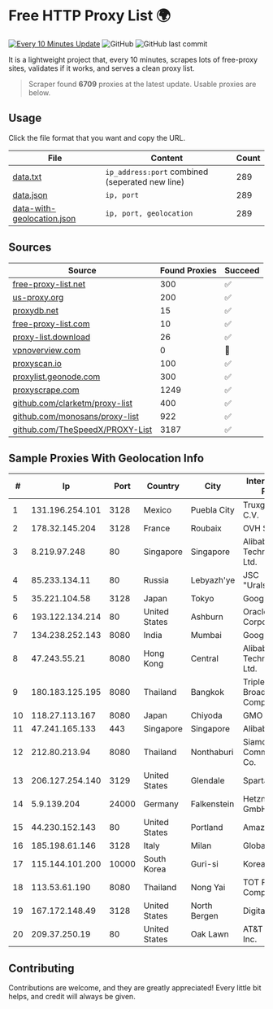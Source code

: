 
# Free HTTP Proxy List 🌍

[![Every 10 Minutes Update](https://github.com/mertguvencli/http-proxy-list/actions/workflows/main.yml/badge.svg?branch=main)](https://github.com/mertguvencli/http-proxy-list/actions/workflows/main.yml)
![GitHub](https://img.shields.io/github/license/mertguvencli/http-proxy-list)
![GitHub last commit](https://img.shields.io/github/last-commit/mertguvencli/http-proxy-list)

It is a lightweight project that, every 10 minutes, scrapes lots of free-proxy sites, validates if it works, and serves a clean proxy list.


> Scraper found **6709** proxies at the latest update. Usable proxies are below.

## Usage

Click the file format that you want and copy the URL.


|File|Content|Count|
|----|-------|-----|
|[data.txt](https://raw.githubusercontent.com/mertguvencli/http-proxy-list/main/proxy-list/data.txt)|`ip_address:port` combined (seperated new line)|289|
|[data.json](https://raw.githubusercontent.com/mertguvencli/http-proxy-list/main/proxy-list/data.json)|`ip, port`|289|
|[data-with-geolocation.json](https://raw.githubusercontent.com/mertguvencli/http-proxy-list/main/proxy-list/data-with-geolocation.json)|`ip, port, geolocation`|289|

## Sources

|Source|Found Proxies|Succeed|
|------|-------------|-------|
|[free-proxy-list.net](https://free-proxy-list.net)|300|✅|
|[us-proxy.org](https://www.us-proxy.org)|200|✅|
|[proxydb.net](http://proxydb.net)|15|✅|
|[free-proxy-list.com](https://free-proxy-list.com/?page=&port=&type%5B%5D=http&type%5B%5D=https&up_time=0&search=Search)|10|✅|
|[proxy-list.download](https://www.proxy-list.download/HTTP)|26|✅|
|[vpnoverview.com](https://vpnoverview.com/privacy/anonymous-browsing/free-proxy-servers)|0|🚫|
|[proxyscan.io](https://www.proxyscan.io)|100|✅|
|[proxylist.geonode.com](https://proxylist.geonode.com/api/proxy-list?limit=300&page=1&sort_by=lastChecked&sort_type=desc&protocols=http,https)|300|✅|
|[proxyscrape.com](https://api.proxyscrape.com/v2/?request=displayproxies&protocol=http&timeout=10000&country=all&ssl=all&anonymity=all)|1249|✅|
|[github.com/clarketm/proxy-list](https://raw.githubusercontent.com/clarketm/proxy-list/master/proxy-list-raw.txt)|400|✅|
|[github.com/monosans/proxy-list](https://raw.githubusercontent.com/monosans/proxy-list/main/proxies/http.txt)|922|✅|
|[github.com/TheSpeedX/PROXY-List](https://raw.githubusercontent.com/TheSpeedX/PROXY-List/master/http.txt)|3187|✅|


## Sample Proxies With Geolocation Info

|#|Ip|Port|Country|City|Internet Service Provider|
|-|--|----|-------|----|-------------------------|
|1|131.196.254.101|3128|Mexico|Puebla City|Truxgo S. R.L. de C.V.|
|2|178.32.145.204|3128|France|Roubaix|OVH SAS|
|3|8.219.97.248|80|Singapore|Singapore|Alibaba (US) Technology Co., Ltd.|
|4|85.233.134.11|80|Russia|Lebyazh'ye|JSC "Uralsvyazinform"|
|5|35.221.104.58|3128|Japan|Tokyo|Google LLC|
|6|193.122.134.214|80|United States|Ashburn|Oracle Corporation|
|7|134.238.252.143|8080|India|Mumbai|Google LLC|
|8|47.243.55.21|8080|Hong Kong|Central|Alibaba (US) Technology Co., Ltd.|
|9|180.183.125.195|8080|Thailand|Bangkok|Triple T Broadband Public Company Limited|
|10|118.27.113.167|8080|Japan|Chiyoda|GMO Internet, Inc.|
|11|47.241.165.133|443|Singapore|Singapore|Alibaba.com LLC|
|12|212.80.213.94|8080|Thailand|Nonthaburi|Siamdata Communication Co.|
|13|206.127.254.140|3129|United States|Glendale|Spartan Host Ltd|
|14|5.9.139.204|24000|Germany|Falkenstein|Hetzner Online GmbH|
|15|44.230.152.143|80|United States|Portland|Amazon.com, Inc.|
|16|185.198.61.146|3128|Italy|Milan|Global Router LLC|
|17|115.144.101.200|10000|South Korea|Guri-si|Korea Telecom|
|18|113.53.61.190|8080|Thailand|Nong Yai|TOT Public Company Limited|
|19|167.172.148.49|3128|United States|North Bergen|DigitalOcean, LLC|
|20|209.37.250.19|80|United States|Oak Lawn|AT&T Services, Inc.|



## Contributing

Contributions are welcome, and they are greatly appreciated! Every
little bit helps, and credit will always be given.

